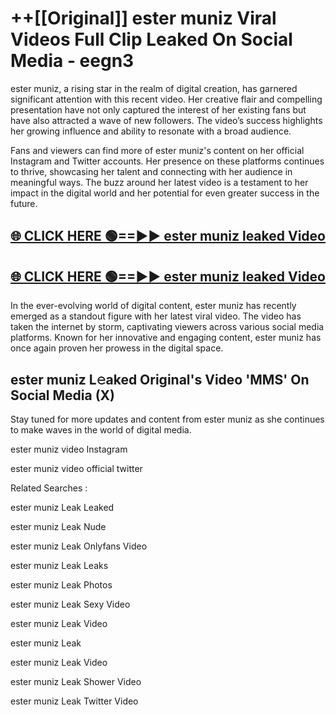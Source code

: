 # ++[[Original]] ester muniz Viral Videos Full Clip Leaked On Social Media - eegn3<br>

ester muniz, a rising star in the realm of digital creation, has garnered significant attention with this recent video. Her creative flair and compelling presentation have not only captured the interest of her existing fans but have also attracted a wave of new followers. The video’s success highlights her growing influence and ability to resonate with a broad audience.

Fans and viewers can find more of ester muniz's content on her official Instagram and Twitter accounts. Her presence on these platforms continues to thrive, showcasing her talent and connecting with her audience in meaningful ways. The buzz around her latest video is a testament to her impact in the digital world and her potential for even greater success in the future.


## [🌐 CLICK HERE 🟢==►► ester muniz leaked Video ](https://onlyclips.site?title=ester_muniz&ref=git)

## [🌐 CLICK HERE 🟢==►► ester muniz leaked Video ](https://onlyclips.site?title=ester_muniz&ref=git)


In the ever-evolving world of digital content, ester muniz has recently emerged as a standout figure with her latest viral video. The video has taken the internet by storm, captivating viewers across various social media platforms. Known for her innovative and engaging content, ester muniz has once again proven her prowess in the digital space.



## ester muniz L𝚎aked Original's Video 'MMS' On Social Media (X)


Stay tuned for more updates and content from ester muniz as she continues to make waves in the world of digital media.

ester muniz video Instagram

ester muniz video official twitter


Related Searches :

ester muniz Leak Leaked

ester muniz Leak Nude

ester muniz Leak Onlyfans Video

ester muniz Leak Leaks

ester muniz Leak Photos

ester muniz Leak Sexy Video

ester muniz Leak Video

ester muniz Leak

ester muniz Leak Video

ester muniz Leak Shower Video

ester muniz Leak Twitter Video

